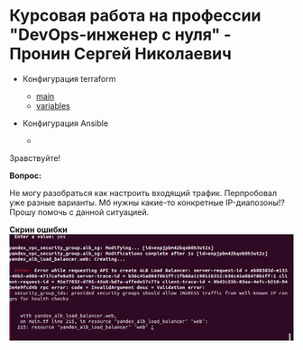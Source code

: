 # Курсовая работа на профессии "DevOps-инженер с нуля" - Пронин Сергей Николаевич

- Конфигурация terraform
    - [main](main.tf)  
    - [variables](variables.tf)

- Конфигурация Ansible
     - []()

Зравствуйте!

**Вопрос:**  

Не могу разобраться как настроить входящий трафик. Перпробовал уже разные варианты. Мб нужны какие-то конкретные IP-диапозоны!?
Прошу помочь с данной ситуацией.

 **Скрин ошибки**  
 ![img_course-02.JPG](images/img_course-02.JPG)